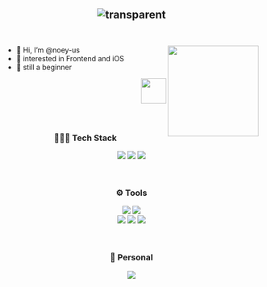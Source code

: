 

<div align="center">


![transparent](https://capsule-render.vercel.app/api?type=transparent&fontColor=88BDF2&text=noey-us&height=150&fontSize=60&desc=suyeon&descAlignY=75&descAlign=60)
----


<br />
</div>

<img align="right" style="height:180px" src="https://github-readme-stats.vercel.app/api/top-langs/?username=noey-us&layout=compact&theme=shadow_blue&hide_border=true" /></a>


  - 👋 Hi, I’m @noey-us
  - 👀 interested in Frontend and iOS
  - 🌱 still a beginner
    
<img align="right" width="50" src="https://github.com/user-attachments/assets/25bc1acb-faaf-471c-b55a-25cca3c03915" />
<br />
<br />
<br />
<br />
<br />


<div align="center">
<h3>👩🏻‍💻 Tech Stack</h3>
  <p align='leading'>
    <img src="https://img.shields.io/badge/CSS3-1572B6?style=flat&logo=CSS3&logoColor=white"/>
    <img src="https://img.shields.io/badge/HTML5-E34F26?style=flat&logo=HTML5&logoColor=white"/>
    <img src="https://img.shields.io/badge/JavaScript-F7DF1E?style=flat&logo=JavaScript&logoColor=white"/>
  </p>
<br />

<h3>⚙️ Tools</h3>
  <p align='leading'>
    <img src="https://img.shields.io/badge/Git-F05032?style=flat&logo=Git&logoColor=white"/>
    <img src="https://img.shields.io/badge/GitHub-181717?style=flat&logo=GitHub&logoColor=white"/>
   <br/>
    <img src="https://img.shields.io/badge/Visual Studio Code-007ACC?style=flat&logo=Visual Studio Code&logoColor=white"/>
    <img src="https://img.shields.io/badge/Slack-4A154B?style=flat&logo=Slack&logoColor=white"/>
    <img src="https://img.shields.io/badge/Notion-000000?style=flat&logo=Notion&logoColor=white"/>
  </p>

<br/>

<h3>🪼 Personal</h3>
  <p align='leading'>
    <a href="https://velog.io/@yoneee"><img src="https://img.shields.io/badge/noey.log-3DDC84?style=badge&logo=Velog&logoColor=white"/></a>
  </p>
</div>
